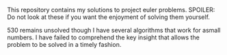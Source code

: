 This repository contains my solutions to project euler problems.
SPOILER: Do not look at these if you want the enjoyment of solving them yourself.

530 remains unsolved though I have several algorithms that work for asmall numbers.  I have failed to comprehend the key insight that allows the problem to be solved in a timely fashion.
